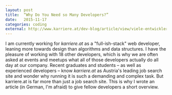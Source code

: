 ```yaml
---
layout: post
title:  “Why Do You Need so Many Developers?”
date:   2015-11-17
categories: coding
external: http://www.karriere.at/dev-blog/article/view/viele-entwickler-homepage
---
```


I am currently working for _karriere.at_ as a "full-ish-stack" web developer, leaning more towards design than algorithms and data structures. I have the pleasure of working with 18 other developers, which is why we are often asked at events and meetups what all of those developers actually do all day at our company. Recent graduates and students – as well as experienced developers – know _karriere.at_ as Austria's leading job search site and wonder why running it is such a demanding and complex task. But karriere.at is far more than just a job search site. This is why I wrote an article (in German, I'm afraid) to give fellow developers a short overview.

